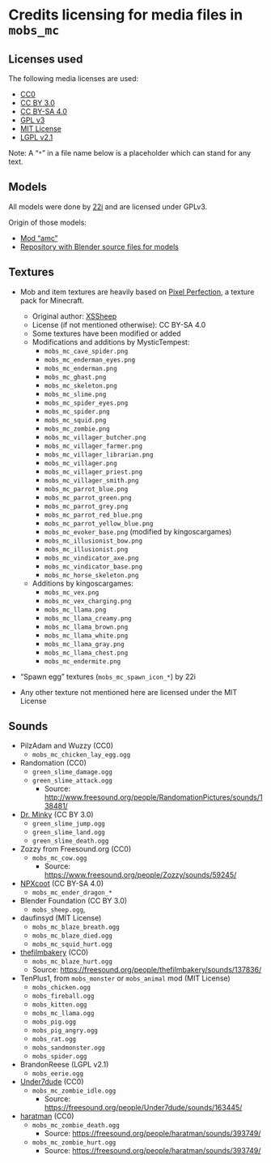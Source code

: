 # Credits licensing for media files in `mobs_mc`

## Licenses used

The following media licenses are used:

* [CC0](https://creativecommons.org/choose/zero/)
* [CC BY 3.0](https://creativecommons.org/licenses/by/3.0/)
* [CC BY-SA 4.0](https://creativecommons.org/licenses/by-sa/4.0/)
* [GPL v3](https://www.gnu.org/licenses/gpl-3.0.html])
* [MIT License](https://opensource.org/licenses/MIT)
* [LGPL v2.1](https://www.gnu.org/licenses/lgpl-2.1.html)

Note: A “`*`” in a file name below is a placeholder which can stand for any text.

## Models
All models were done by [22i](https://github.com/22i) and are licensed under GPLv3.

Origin of those models:

* [Mod “amc”](https://github.com/22i/amc/)
* [Repository with Blender source files for models](https://github.com/22i/minecraft-voxel-blender-models)

## Textures

* Mob and item textures are heavily based on [Pixel Perfection](https://www.planetminecraft.com/texture_pack/131pixel-perfection/), a texture pack for Minecraft.
    * Original author: [XSSheep](https://www.planetminecraft.com/member/xssheep/)
    * License (if not mentioned otherwise): CC BY-SA 4.0
    * Some textures have been modified or added
    * Modifications and additions by MysticTempest:
        * `mobs_mc_cave_spider.png`
        * `mobs_mc_enderman_eyes.png`
        * `mobs_mc_enderman.png`
        * `mobs_mc_ghast.png`
        * `mobs_mc_skeleton.png`
        * `mobs_mc_slime.png`
        * `mobs_mc_spider_eyes.png`
        * `mobs_mc_spider.png`
        * `mobs_mc_squid.png`
        * `mobs_mc_zombie.png`
        * `mobs_mc_villager_butcher.png`
        * `mobs_mc_villager_farmer.png`
        * `mobs_mc_villager_librarian.png`
        * `mobs_mc_villager.png`
        * `mobs_mc_villager_priest.png`
        * `mobs_mc_villager_smith.png`
        * `mobs_mc_parrot_blue.png`
        * `mobs_mc_parrot_green.png`
        * `mobs_mc_parrot_grey.png`
        * `mobs_mc_parrot_red_blue.png`
        * `mobs_mc_parrot_yellow_blue.png`
        * `mobs_mc_evoker_base.png` (modified by kingoscargames)
        * `mobs_mc_illusionist_bow.png`
        * `mobs_mc_illusionist.png`
        * `mobs_mc_vindicator_axe.png`
        * `mobs_mc_vindicator_base.png`
        * `mobs_mc_horse_skeleton.png`
    * Additions by kingoscargames:
        * `mobs_mc_vex.png`
        * `mobs_mc_vex_charging.png`
        * `mobs_mc_llama.png`
        * `mobs_mc_llama_creamy.png`
        * `mobs_mc_llama_brown.png`
        * `mobs_mc_llama_white.png`
        * `mobs_mc_llama_gray.png`
        * `mobs_mc_llama_chest.png`
        * `mobs_mc_endermite.png`

* “Spawn egg” textures (`mobs_mc_spawn_icon_*`) by 22i
* Any other texture not mentioned here are licensed under the MIT License

## Sounds

* PilzAdam and Wuzzy (CC0)
    * `mobs_mc_chicken_lay_egg.ogg`
* Randomation (CC0)
    * `green_slime_damage.ogg`
    * `green_slime_attack.ogg`
        * Source: <http://www.freesound.org/people/RandomationPictures/sounds/138481/>
* [Dr. Minky](http://www.freesound.org/people/DrMinky/sounds/) (CC BY 3.0)
    * `green_slime_jump.ogg`
    * `green_slime_land.ogg`
    * `green_slime_death.ogg`
* Zozzy from Freesound.org (CC0)
    * `mobs_mc_cow.ogg`
        * Source: <https://www.freesound.org/people/Zozzy/sounds/59245/>
* [NPXcoot](https://github.com/NPXcoot1) (CC BY-SA 4.0)
    * `mobs_mc_ender_dragon_*`
* Blender Foundation (CC BY 3.0)
    * `mobs_sheep.ogg`,
* daufinsyd (MIT License)
    * `mobs_mc_blaze_breath.ogg`
    * `mobs_mc_blaze_died.ogg`
    * `mobs_mc_squid_hurt.ogg`
* [thefilmbakery](https://freesound.org/people/thefilmbakery/) (CC0)
    * `mobs_mc_blaze_hurt.ogg`
	* Source: <https://freesound.org/people/thefilmbakery/sounds/137836/>
* TenPlus1, from `mobs_monster` or `mobs_animal` mod (MIT License)
    * `mobs_chicken.ogg`
    * `mobs_fireball.ogg`
    * `mobs_kitten.ogg`
    * `mobs_mc_llama.ogg`
    * `mobs_pig.ogg`
    * `mobs_pig_angry.ogg`
    * `mobs_rat.ogg`
    * `mobs_sandmonster.ogg`
    * `mobs_spider.ogg`
* BrandonReese (LGPL v2.1)
    * `mobs_eerie.ogg`
* [Under7dude](https://freesound.org/people/Under7dude/) (CC0)
    * `mobs_mc_zombie_idle.ogg`
        * Source: <https://freesound.org/people/Under7dude/sounds/163445/>
* [haratman](https://freesound.org/people/haratman/) (CC0)
    * `mobs_mc_zombie_death.ogg`
        * Source: <https://freesound.org/people/haratman/sounds/393749/>
    * `mobs_mc_zombie_hurt.ogg`
        * Source: <https://freesound.org/people/haratman/sounds/393749/>
